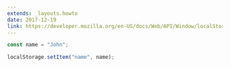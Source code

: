 ```yaml
---
extends: _layouts.howto
date: 2017-12-19
link: https://developer.mozilla.org/en-US/docs/Web/API/Window/localStorage
---
```



```javascript
const name = "John";

localStorage.setItem("name", name);
```
